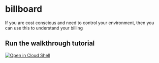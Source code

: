 # billboard



If you are cost conscious and need to control your environment, then you can use this to understand your billing 


## Run the walkthrough tutorial

[![Open in Cloud Shell](http://gstatic.com/cloudssh/images/open-btn.svg)](https://console.cloud.google.com/cloudshell/editor?cloudshell_git_repo=https%3A%2F%2Fgithub.com%2Fayapsone%2Fbillboard&cloudshell_tutorial=billboard-walkthrough.md)
